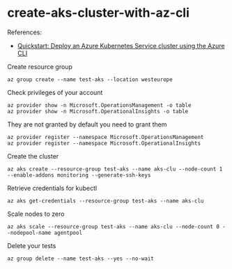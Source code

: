 # create-aks-cluster-with-az-cli

References:

* [Quickstart: Deploy an Azure Kubernetes Service cluster using the Azure CLI](https://docs.microsoft.com/es-es/azure/aks/kubernetes-walkthrough?source=docs)


Create resource group

```
az group create --name test-aks --location westeurope
```

Check privileges of your account

```
az provider show -n Microsoft.OperationsManagement -o table
az provider show -n Microsoft.OperationalInsights -o table
```

They are not granted by default you need to grant them

```
az provider register --namespace Microsoft.OperationsManagement
az provider register --namespace Microsoft.OperationalInsights
```

Create the cluster

```
az aks create --resource-group test-aks --name aks-clu --node-count 1 --enable-addons monitoring --generate-ssh-keys
```
Retrieve credentials for kubectl

```
az aks get-credentials --resource-group test-aks --name aks-clu
```
Scale nodes to zero
```
az aks scale --resource-group test-aks --name aks-clu --node-count 0 --nodepool-name agentpool
```
Delete your tests
```
az group delete --name test-aks --yes --no-wait
```
